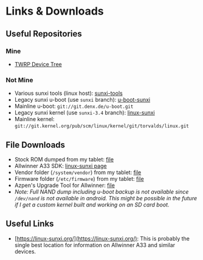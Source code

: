 # Links & Downloads

## Useful Repositories

### Mine

- [TWRP Device Tree](https://github.com/MB3hel/android_device_azpen_along-6051)


### Not Mine

- Various sunxi tools (linux host): [sunxi-tools](https://github.com/linux-sunxi/sunxi-tools)
- Legacy sunxi u-boot (use `sunxi` branch): [u-boot-sunxi](https://github.com/linux-sunxi/u-boot-sunxi.git)
- Mainline u-boot: `git://git.denx.de/u-boot.git`
- Legacy sunxi kernel (use `sunxi-3.4` branch): [linux-sunxi](https://github.com/linux-sunxi/linux-sunxi.git)
- Mainline kernel: `git://git.kernel.org/pub/scm/linux/kernel/git/torvalds/linux.git`

## File Downloads

- Stock ROM dumped from my tablet: [file](https://1drv.ms/u/s!AhjgTI1qxX9xhpNCqEHOxzOVnvZi5w?e=kCeBIt)
- Allwinner A33 SDK: [linux-sunxi page](https://linux-sunxi.org/A33#Android_SDK)
- Vendor folder (`/system/vendor`) from my tablet: [file](https://1drv.ms/u/s!AhjgTI1qxX9xhpNBvHlxAAMYwv4KZw?e=F8SGcF)
- Firmware folder (`/etc/firmware`) from my tablet: [file](https://1drv.ms/u/s!AhjgTI1qxX9xhpNEt8ftGKgPJkmDjg?e=avc3le)
- Azpen's Upgrade Tool for Allwinner: [file](https://1drv.ms/u/s!AhjgTI1qxX9xhpNDvn_skCDfFlcx6g?e=K8zr6S)
- *Note: Full NAND dump including u-boot backup is not available since `/dev/nand` is not available in android. This might be possible in the future if I get a custom kernel built and working on an SD card boot.*


## Useful Links

- [https://linux-sunxi.org/](https://linux-sunxi.org/): This is probably the single best location for information on Allwinner A33 and similar devices.
